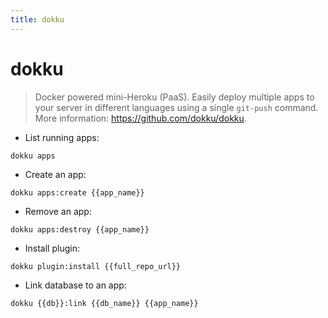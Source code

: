 ```yaml
---
title: dokku
---
```

# dokku

> Docker powered mini-Heroku (PaaS).
> Easily deploy multiple apps to your server in different languages using a single `git-push` command.
> More information: <https://github.com/dokku/dokku>.

- List running apps:

`dokku apps`

- Create an app:

`dokku apps:create {{app_name}}`

- Remove an app:

`dokku apps:destroy {{app_name}}`

- Install plugin:

`dokku plugin:install {{full_repo_url}}`

- Link database to an app:

`dokku {{db}}:link {{db_name}} {{app_name}}`
